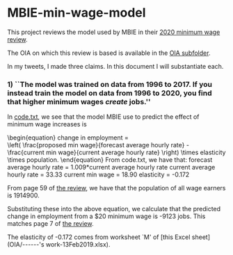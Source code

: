 # MBIE-min-wage-model
This project reviews the model used by MBIE in their [2020 minimum wage review](https://www.mbie.govt.nz/assets/minimum-wage-review-december-2020-redacted.pdf).

The OIA on which this review is based is available in the [OIA subfolder](https://github.com/wilburtownsend/MBIE-min-wage-model/tree/main/OIA).

In my tweets, I made three claims. In this document I will substantiate each.

### 1) ``The model was trained on data from 1996 to 2017. If you instead train the model on data from 1996 to 2020, you find that higher minimum wages *create* jobs.''

In [code.txt](OIA/code.txt), we see that the model MBIE use to predict the effect of minimum wage increases is

\begin{equation}
change in employment  =  
\left(  \frac{proposed min wage}{forecast average hourly rate}
            - \frac{current min wage}{current average hourly rate}
 \right) \times  elasticity \times population.
\end{equation}
From code.txt, we have that:
    forecast average hourly rate = 1.009*current average hourly rate
    current average hourly rate = 33.33
    current min wage = 18.90
    elasticity = -0.172
    
From page 59 of [the review](https://www.mbie.govt.nz/assets/minimum-wage-review-december-2020-redacted.pdf), we have that the population of all wage earners is 1914900.

Substituting these into the above equation, we calculate that the predicted change in employment from a $20 minimum wage is -9123 jobs. This matches page 7 of [the review](https://www.mbie.govt.nz/assets/minimum-wage-review-december-2020-redacted.pdf).

The elasticity of -0.172 comes from worksheet `M' of [this Excel sheet](OIA/------'s work-13Feb2019.xlsx). 

